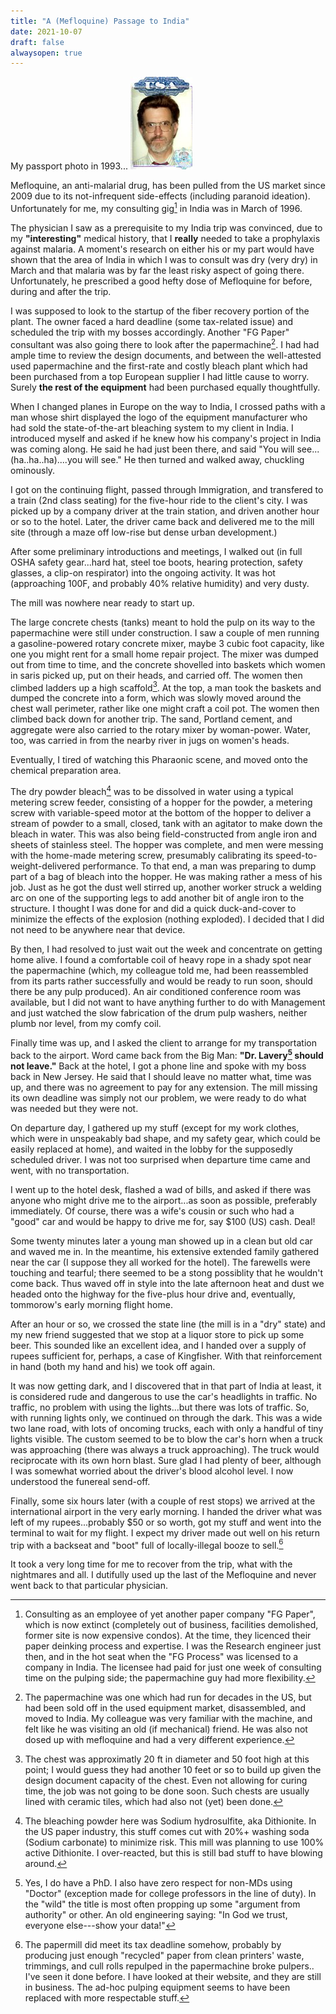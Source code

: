 ```yaml
---
title: "A (Mefloquine) Passage to India"
date: 2021-10-07
draft: false
alwaysopen: true
---
```

My passport photo in 1993...
![Me, 1993](HPL.jpg?)

Mefloquine, an anti-malarial drug, has been pulled from the US market since 2009 due to its not-infrequent side-effects (including paranoid ideation).  Unfortunately for me, my consulting gig[^1] in India was in March of 1996.

The physician I saw as a prerequisite to my India trip was convinced, due to my **"interesting"** medical history, that I **really** needed to take a prophylaxis against malaria. A moment's research on either his or my part would have shown that the area of India in which I was to consult was dry (very dry) in March and that malaria was by far the least risky aspect of going there. Unfortunately, he prescribed a good hefty dose of Mefloquine for before, during and after the trip.

I was supposed to look to the startup of the fiber recovery portion of the plant.  The owner faced a hard deadline (some tax-related issue) and scheduled the trip with my bosses accordingly.   Another "FG Paper" consultant was also going there to look after the papermachine[^2].  I had had ample time to review the design documents, and between the well-attested used papermachine and the first-rate and costly bleach plant which had been purchased from a top European supplier I had little cause to worry. Surely **the rest of the equipment** had been purchased equally thoughtfully.

When I changed planes in Europe on the way to India, I crossed paths with a man whose shirt displayed the logo of the equipment manufacturer who had sold the state-of-the-art bleaching system to my client in India. I introduced myself and asked if he knew how his company's project in India was coming along.  He said he had just been there, and said "You will see...(ha..ha..ha)....you will see." He then turned and walked away, chuckling ominously.

I got on the continuing flight, passed through Immigration, and transfered to a train (2nd class seating) for the five-hour ride to the client's city.  I was picked up by a company driver at the train station, and driven another hour or so to the hotel.  Later, the driver came back and delivered me to the mill site (through a maze off low-rise but dense urban development.)

After some preliminary introductions and meetings, I walked out (in full OSHA safety gear...hard hat, steel toe boots, hearing protection, safety glasses, a clip-on respirator) into the ongoing activity. It was hot (approaching 100F, and probably 40% relative humidity) and very dusty.

The mill was nowhere near ready to start up. 

The large concrete chests (tanks) meant to hold the pulp on its way to the papermachine were still under construction.  I saw a couple of men running a gasoline-powered rotary concrete mixer, maybe 3 cubic foot capacity, like one you might rent for a small home repair project.  The mixer was dumped out from time to time, and the concrete shovelled into baskets which women in saris picked up, put on their heads, and carried off.  The women then  climbed ladders up a high scaffold[^3].  At the top, a man took the baskets and dumped the concrete into a form, which was slowly moved around the chest wall perimeter, rather like one might craft a coil pot.  The women then climbed back down for another trip.  The sand, Portland cement, and aggregate were also carried to the rotary mixer by woman-power.  Water, too, was carried in from the nearby river in jugs on women's heads.

Eventually, I tired of watching this Pharaonic scene, and moved onto the chemical preparation area.  

The dry powder bleach[^4] was to be dissolved in water using a typical metering screw feeder, consisting of a hopper for the powder, a metering screw with variable-speed motor at the bottom of the hopper to deliver a stream of powder to a small, closed, tank with an agitator to make down the bleach in water.  This was also being field-constructed from angle iron and sheets of stainless steel.  The hopper was complete, and men were messing with the home-made metering screw, presumably calibrating its speed-to-weight-delivered performance.  To that end, a man was preparing to dump part of a bag of bleach into the hopper. He was making rather a mess of his job. Just as he got the dust well stirred up, another worker struck a welding arc on one of the supporting legs to add another bit of angle iron to the structure. I thought I was done for and did a quick duck-and-cover to minimize the effects of the explosion (nothing exploded).  I decided that I did not need to be anywhere near that device.

By then, I had resolved to just wait out the week and concentrate on getting home alive.  I found a comfortable coil of heavy rope in a shady spot near the papermachine (which, my colleague told me, had been reassembled from its parts rather successfully and would be ready to run soon, should there be any pulp produced).  An air conditioned conference room was available, but I did not want to have anything further to do with Management and just watched the slow fabrication of the drum pulp washers, neither plumb nor level, from my comfy coil.

Finally time was up, and I asked the client to arrange for my transportation back to the airport.  Word came back from the Big Man: **"Dr. Lavery[^5] should not leave."** Back at the hotel, I got a phone line and spoke with my boss back in New Jersey.  He said that I should leave no matter what, time was up, and there was no agreement to pay for any extension.  The mill missing its own deadline was simply not our problem, we were ready to do what was needed but they were not.

On departure day, I gathered up my stuff (except for my work clothes, which were in unspeakably bad shape, and my safety gear, which could be easily replaced at home), and waited in the lobby for the supposedly scheduled driver.  I was not too surprised when departure time came and went, with no transportation.

I went up to the hotel desk, flashed a wad of bills, and asked if there was anyone who might drive me to the airport...as soon as possible, preferably immediately.  Of course, there was a wife's cousin or such who had a "good" car and would be happy to drive me for, say $100 (US) cash.  Deal! 

Some twenty minutes later a young man showed up in a clean but old car and waved me in.  In the meantime, his extensive extended family gathered near the car (I suppose they all worked for the hotel).  The farewells were touching and tearful; there seemed to be a stong possiblity that he wouldn't come back.  Thus waved off in style into the late afternoon heat and dust we headed onto the highway for the five-plus hour drive and, eventually, tommorow's early morning flight home.

After an hour or so, we crossed the state line (the mill is in a "dry" state) and my new friend suggested that we stop at a liquor store to pick up some beer.  This sounded like an excellent idea, and I handed over a supply of rupees sufficient for, perhaps, a case of Kingfisher.  With that reinforcement in hand (both my hand and his) we took off again.

It was now getting dark, and I discovered that in that part of India at least, it is considered rude and dangerous to use the car's headlights in traffic. No traffic, no problem with using the lights...but there was lots of traffic.  So, with running lights only, we continued on through the dark.  This was a wide two lane road, with lots of oncoming trucks, each with only a handful of tiny lights visible.  The custom seemed to be to blow the car's horn when a truck was approaching (there was always a truck approaching).  The truck would reciprocate with its own horn blast. Sure glad I had plenty of beer, although I was somewhat worried about the driver's blood alcohol level. I now understood the funereal send-off.

Finally, some six hours later (with a couple of rest stops) we arrived at the international airport in the very early morning.  I handed the driver what was left of my rupees...probably $50 or so worth, got my stuff and went into the terminal to wait for my flight.  I expect my driver made out well on his return trip with a backseat and "boot" full of locally-illegal booze to sell.[^6]

It took a very long time for me to recover from the trip, what with the nightmares and all.  I dutifully used up the last of the Mefloquine and never went back to that particular physician.

[^1]: Consulting as an employee of yet another paper company "FG Paper", which is now extinct (completely out of business, facilities demolished, former site is now expensive condos).  At the time, they licenced their paper deinking process and expertise.  I was the Research engineer just then, and in the hot seat when the "FG Process" was licensed to a company in India. The licensee had paid for just one week of consulting time on the pulping side; the papermachine guy had more flexibility.

[^2]:  The papermachine was one which had run for decades in the US, but had been sold off in the used equipment market, disassembled, and moved to India.   My colleague was very familiar with the machine, and felt like he was visiting an old (if mechanical) friend.  He was also not dosed up with mefloquine and had a very different experience.

[^3]:  The chest was approximatly 20 ft in diameter and 50 foot high at this point;  I would guess they had another 10 feet or so to build up given the design document capacity of the chest. Even not allowing for curing time, the job was not going to be done soon. Such chests are usually lined with ceramic tiles, which had also not (yet) been done.

[^4]:  The bleaching powder here was Sodium hydrosulfite, aka Dithionite.  In the US paper industry, this stuff comes cut with 20%+ washing soda (Sodium carbonate) to minimize risk.  This mill was planning to use 100% active Dithionite. I over-reacted, but this is still bad stuff to have blowing around.

[^5]:  Yes, I do have a PhD.  I also have zero respect for non-MDs using "Doctor" (exception made for college professors in the line of duty).  In the "wild" the title is most often propping up some  "argument from authority" or other.  An old engineering saying: "In God we trust, everyone else---show your data!"

[^6]: The papermill did meet its tax deadline somehow, probably by producing just enough  "recycled" paper from clean printers' waste, trimmings, and cull rolls repulped in the papermachine broke pulpers..  I've seen it done before. I have looked at their website, and they are still in business.  The ad-hoc pulping equipment seems to have been replaced with more respectable stuff.
